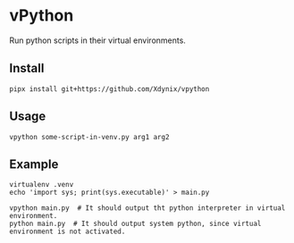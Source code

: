# vPython

Run python scripts in their virtual environments.

## Install

```shell
pipx install git+https://github.com/Xdynix/vpython
```

## Usage

```shell
vpython some-script-in-venv.py arg1 arg2
```

## Example

```shell
virtualenv .venv
echo 'import sys; print(sys.executable)' > main.py

vpython main.py  # It should output tht python interpreter in virtual environment.
python main.py  # It should output system python, since virtual environment is not activated.
```
